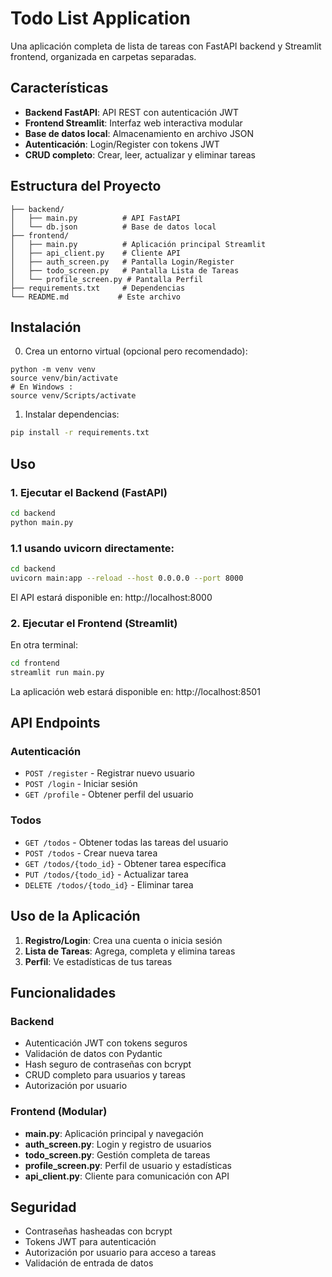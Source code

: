 # Todo List Application

Una aplicación completa de lista de tareas con FastAPI backend y Streamlit frontend, organizada en carpetas separadas.

## Características

- **Backend FastAPI**: API REST con autenticación JWT
- **Frontend Streamlit**: Interfaz web interactiva modular
- **Base de datos local**: Almacenamiento en archivo JSON
- **Autenticación**: Login/Register con tokens JWT
- **CRUD completo**: Crear, leer, actualizar y eliminar tareas

## Estructura del Proyecto

```
├── backend/
│   ├── main.py          # API FastAPI
│   └── db.json          # Base de datos local
├── frontend/
│   ├── main.py          # Aplicación principal Streamlit
│   ├── api_client.py    # Cliente API
│   ├── auth_screen.py   # Pantalla Login/Register
│   ├── todo_screen.py   # Pantalla Lista de Tareas
│   └── profile_screen.py # Pantalla Perfil
├── requirements.txt     # Dependencias
└── README.md           # Este archivo
```

## Instalación

0. Crea un entorno virtual (opcional pero recomendado):
```
python -m venv venv
source venv/bin/activate 
# En Windows : 
source venv/Scripts/activate

```

1. Instalar dependencias:
```bash
pip install -r requirements.txt
```

## Uso

### 1. Ejecutar el Backend (FastAPI)

```bash
cd backend
python main.py
```

### 1.1 usando uvicorn directamente:
```bash
cd backend
uvicorn main:app --reload --host 0.0.0.0 --port 8000
```

El API estará disponible en: http://localhost:8000

### 2. Ejecutar el Frontend (Streamlit)

En otra terminal:
```bash
cd frontend
streamlit run main.py
```

La aplicación web estará disponible en: http://localhost:8501

## API Endpoints

### Autenticación
- `POST /register` - Registrar nuevo usuario
- `POST /login` - Iniciar sesión
- `GET /profile` - Obtener perfil del usuario

### Todos
- `GET /todos` - Obtener todas las tareas del usuario
- `POST /todos` - Crear nueva tarea
- `GET /todos/{todo_id}` - Obtener tarea específica
- `PUT /todos/{todo_id}` - Actualizar tarea
- `DELETE /todos/{todo_id}` - Eliminar tarea

## Uso de la Aplicación

1. **Registro/Login**: Crea una cuenta o inicia sesión
2. **Lista de Tareas**: Agrega, completa y elimina tareas
3. **Perfil**: Ve estadísticas de tus tareas

## Funcionalidades

### Backend
- Autenticación JWT con tokens seguros
- Validación de datos con Pydantic
- Hash seguro de contraseñas con bcrypt
- CRUD completo para usuarios y tareas
- Autorización por usuario

### Frontend (Modular)
- **main.py**: Aplicación principal y navegación
- **auth_screen.py**: Login y registro de usuarios
- **todo_screen.py**: Gestión completa de tareas
- **profile_screen.py**: Perfil de usuario y estadísticas
- **api_client.py**: Cliente para comunicación con API

## Seguridad

- Contraseñas hasheadas con bcrypt
- Tokens JWT para autenticación
- Autorización por usuario para acceso a tareas
- Validación de entrada de datos